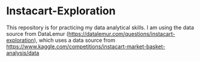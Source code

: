 # Instacart-Exploration
This repository is for practicing my data analytical skills. I am using the data source from DataLemur (https://datalemur.com/questions/instacart-exploration), which uses a data source from https://www.kaggle.com/competitions/instacart-market-basket-analysis/data
